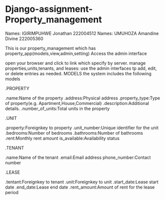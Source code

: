 # Django-assignment-Property_management
Names: IGIRIMPUHWE Jonathan 222004512
Names: UMUHOZA Amandine Divine 222005360


This is our property_management which has property_app(models,view,admin,setting)
Access the admin interface

open your browser and click to link which specify by server.
manage properties,units,tenants, and leases:
use the admin interfaces tp add, edit, or delete entries as needed.
MODELS
the system includes the following models

.PROPERTY

  .name:Name of the property
  .address:Physical address
  .property_type:Type of property(e.g. Apartment,House,Commercial)
  .description:Additional details.
  .number_of_units:Total units in the property
  
.UNIT

  .property:Foreignkey to property
  .unit_number:Unique identifier for the unit
  .bedrooms:Number of bedrooms
  .bathrooms:Number of bathrooms
  .rent:Monthly rent amount
  is_available:Availability status
  
.TENANT

  .name:Name of the tenant
  .email:Email address
  phone_number:Contact number
  
.LEASE

  .tentant:Foreignkey to tenant
  .unit:Foreignkey to unit
  .start_date:Lease start date
  .end_date:Lease end date
  .rent_amount:Amount of rent for the lease period


